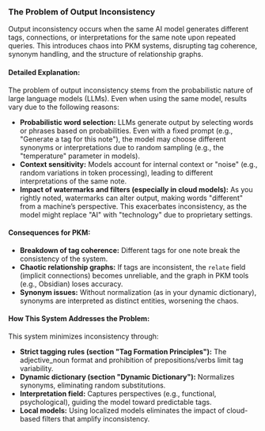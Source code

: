 ### The Problem of Output Inconsistency

Output inconsistency occurs when the same AI model generates different tags, connections, or interpretations for the same note upon repeated queries. This introduces chaos into PKM systems, disrupting tag coherence, synonym handling, and the structure of relationship graphs.

#### Detailed Explanation:
The problem of output inconsistency stems from the probabilistic nature of large language models (LLMs). Even when using the same model, results vary due to the following reasons:

- **Probabilistic word selection:** LLMs generate output by selecting words or phrases based on probabilities. Even with a fixed prompt (e.g., "Generate a tag for this note"), the model may choose different synonyms or interpretations due to random sampling (e.g., the "temperature" parameter in models).
- **Context sensitivity:** Models account for internal context or "noise" (e.g., random variations in token processing), leading to different interpretations of the same note.
- **Impact of watermarks and filters (especially in cloud models):** As you rightly noted, watermarks can alter output, making words "different" from a machine’s perspective. This exacerbates inconsistency, as the model might replace "AI" with "technology" due to proprietary settings.

#### Consequences for PKM:
- **Breakdown of tag coherence:** Different tags for one note break the consistency of the system.
- **Chaotic relationship graphs:** If tags are inconsistent, the `relate` field (implicit connections) becomes unreliable, and the graph in PKM tools (e.g., Obsidian) loses accuracy.
- **Synonym issues:** Without normalization (as in your dynamic dictionary), synonyms are interpreted as distinct entities, worsening the chaos.

#### How This System Addresses the Problem:
This system minimizes inconsistency through:
- **Strict tagging rules (section "Tag Formation Principles"):** The adjective_noun format and prohibition of prepositions/verbs limit tag variability.
- **Dynamic dictionary (section "Dynamic Dictionary"):** Normalizes synonyms, eliminating random substitutions.
- **Interpretation field:** Captures perspectives (e.g., functional, psychological), guiding the model toward predictable tags.
- **Local models:** Using localized models eliminates the impact of cloud-based filters that amplify inconsistency.
